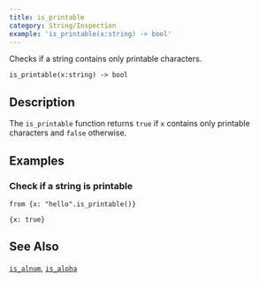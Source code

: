 ```yaml
---
title: is_printable
category: String/Inspection
example: 'is_printable(x:string) -> bool'
---
```



Checks if a string contains only printable characters.

```tql
is_printable(x:string) -> bool
```

## Description

The `is_printable` function returns `true` if `x` contains only printable
characters and `false` otherwise.

## Examples

### Check if a string is printable

```tql
from {x: "hello".is_printable()}
```

```tql
{x: true}
```

## See Also

[`is_alnum`](/reference/functions/is_alnum),
[`is_alpha`](/reference/functions/is_alpha)
